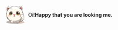 <div style="position:relative">
<img src="./hello.png" style="width:50px;height: 50px;position: absolute">
<span style="display: inline-block;line-height: 50px;position: absolute;left: 60px;">Oi!<b>Happy that you are looking me.</b></span>
</div>